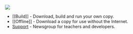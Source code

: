 ![](https://raw.githubusercontent.com/wiki/google/blockly-games/title.png)

* [[Build]] - Download, build and run your own copy.
* [[Offline]] - Download a copy for use without the Internet.
* [Support](https://groups.google.com/forum/#!forum/blockly-games) - Newsgroup for teachers and developers.

